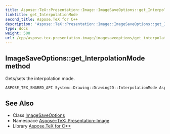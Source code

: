 ```yaml
---
title: Aspose::TeX::Presentation::Image::ImageSaveOptions::get_InterpolationMode method
linktitle: get_InterpolationMode
second_title: Aspose.TeX for C++
description: 'Aspose::TeX::Presentation::Image::ImageSaveOptions::get_InterpolationMode method. Gets/sets the interpolation mode in C++.'
type: docs
weight: 500
url: /cpp/aspose.tex.presentation.image/imagesaveoptions/get_interpolationmode/
---
```

## ImageSaveOptions::get_InterpolationMode method


Gets/sets the interpolation mode.

```cpp
ASPOSE_TEX_SHARED_API System::Drawing::Drawing2D::InterpolationMode Aspose::TeX::Presentation::Image::ImageSaveOptions::get_InterpolationMode() const
```

## See Also

* Class [ImageSaveOptions](../)
* Namespace [Aspose::TeX::Presentation::Image](../../)
* Library [Aspose.TeX for C++](../../../)
